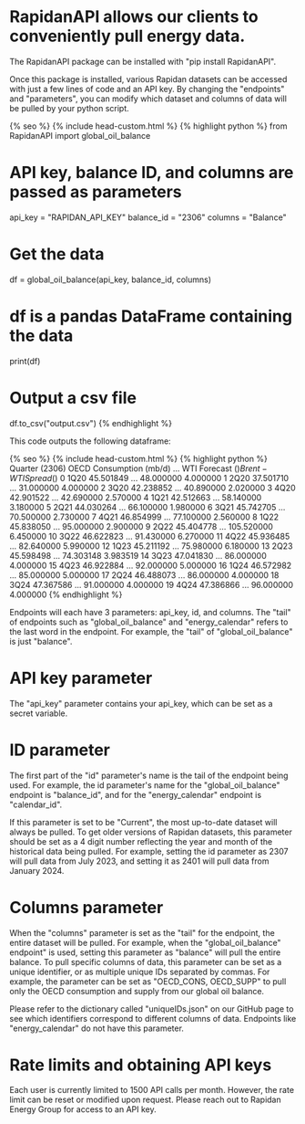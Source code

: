 # RapidanAPI allows our clients to conveniently pull energy data.

The RapidanAPI package can be installed with "pip install RapidanAPI".

Once this package is installed, various Rapidan datasets can be accessed with just a few lines of code and an API key. By changing the "endpoints" and "parameters", you can modify which dataset and columns of data will be pulled by your python script.

{% seo %} {% include head-custom.html %}
{% highlight python %}
from RapidanAPI import global_oil_balance

# API key, balance ID, and columns are passed as parameters
api_key = "RAPIDAN_API_KEY"
balance_id = "2306"
columns = "Balance"

# Get the data
df = global_oil_balance(api_key, balance_id, columns)

# df is a pandas DataFrame containing the data
print(df)

# Output a csv file
df.to_csv("output.csv")
{% endhighlight %}

This code outputs the following dataframe:

{% seo %} {% include head-custom.html %}
{% highlight python %}
   Quarter (2306)  OECD Consumption (mb/d)  ...  WTI Forecast ($)  Brent-WTI Spread ($)
0            1Q20                45.501849  ...         48.000000              4.000000
1            2Q20                37.501710  ...         31.000000              4.000000
2            3Q20                42.238852  ...         40.890000              2.020000
3            4Q20                42.901522  ...         42.690000              2.570000
4            1Q21                42.512663  ...         58.140000              3.180000
5            2Q21                44.030264  ...         66.100000              1.980000
6            3Q21                45.742705  ...         70.500000              2.730000
7            4Q21                46.854999  ...         77.100000              2.560000
8            1Q22                45.838050  ...         95.000000              2.900000
9            2Q22                45.404778  ...        105.520000              6.450000
10           3Q22                46.622823  ...         91.430000              6.270000
11           4Q22                45.936485  ...         82.640000              5.990000
12           1Q23                45.211192  ...         75.980000              6.180000
13           2Q23                45.598498  ...         74.303148              3.983519
14           3Q23                47.041830  ...         86.000000              4.000000
15           4Q23                46.922884  ...         92.000000              5.000000
16           1Q24                46.572982  ...         85.000000              5.000000
17           2Q24                46.488073  ...         86.000000              4.000000
18           3Q24                47.367586  ...         91.000000              4.000000
19           4Q24                47.386866  ...         96.000000              4.000000
{% endhighlight %}

Endpoints will each have 3 parameters: api_key, id, and columns. The "tail" of endpoints such as "global_oil_balance" and "energy_calendar" refers to the last word in the endpoint. For example, the "tail" of "global_oil_balance" is just "balance".

# API key parameter
The "api_key" parameter contains your api_key, which can be set as a secret variable.

# ID parameter
The first part of the "id" parameter's name is the tail of the endpoint being used. For example, the id parameter's name for the "global_oil_balance" endpoint is "balance_id", and for the "energy_calendar" endpoint is "calendar_id". 

If this parameter is set to be "Current", the most up-to-date dataset will always be pulled. To get older versions of Rapidan datasets, this parameter should be set as a 4 digit number reflecting the year and month of the historical data being pulled. For example, setting the id parameter as 2307 will pull data from July 2023, and setting it as 2401 will pull data from January 2024.

# Columns parameter
When the "columns" parameter is set as the "tail" for the endpoint, the entire dataset will be pulled. For example, when the "global_oil_balance" endpoint" is used, setting this parameter as "balance" will pull the entire balance. To pull specific columns of data, this parameter can be set as a unique identifier, or as multiple unique IDs separated by commas. For example, the parameter can be set as "OECD_CONS, OECD_SUPP" to pull only the OECD consumption and supply from our global oil balance.

Please refer to the dictionary called "uniqueIDs.json" on our GitHub page to see which identifiers correspond to different columns of data. Endpoints like "energy_calendar" do not have this parameter.

# Rate limits and obtaining API keys
Each user is currently limited to 1500 API calls per month. However, the rate limit can be reset or modified upon request. Please reach out to Rapidan Energy Group for access to an API key.
